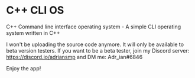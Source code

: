 # C++ CLI OS
C++ Command line interface operating system -
A simple CLI operating system written in C++

I won't be uploading the source code anymore. It will only be available to beta version testers.
If you want to be a beta tester, join my Discord server:
https://discord.io/adriansmp
and DM me:
Adr_ian#6846

Enjoy the app!
